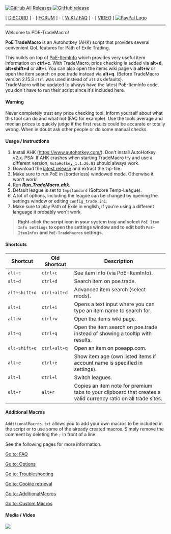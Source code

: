 [![GitHub All Releases](https://img.shields.io/github/downloads/POE-TradeMacro/POE-TradeMacro/total.svg)](https://github.com/PoE-TradeMacro/POE-TradeMacro/releases)
[![GitHub release](https://img.shields.io/github/release/PoE-TradeMacro/PoE-TradeMacro.svg)](https://github.com/PoE-TradeMacro/POE-TradeMacro/releases/latest)

[ [DISCORD](https://discord.gg/taKZqWw) ] - [ [FORUM](https://www.pathofexile.com/forum/view-thread/1757730) ] - [ [WIKI / FAQ](https://github.com/PoE-TradeMacro/POE-TradeMacro/wiki) ] - [ [VIDEO](https://github.com/PoE-TradeMacro/POE-TradeMacro#media--video) ]   [<img src="https://www.paypalobjects.com/webstatic/en_US/i/buttons/PP_logo_h_100x26.png" alt="PayPal Logo">](https://www.paypal.com/cgi-bin/webscr?cmd=_s-xclick&hosted_button_id=4ZVTWJNH6GSME) 

-----------------------------------

Welcome to POE-TradeMacro!

**PoE TradeMacro** is an Autohotkey (AHK) script that provides several convenient QoL features for Path of Exile Trading.

This builds on top of [PoE-ItemInfo](https://github.com/aRTy42/POE-ItemInfo) which provides very useful item information on **ctrl+c**.
With TradeMacro, price checking is added via **alt+d**, **alt+shift+d** or **alt+i**. You can also open the items wiki page via **alt+w** or open the item search on poe.trade instead via **alt+q**. (Before TradeMacro version 2.15.3 `ctrl` was used instead of `alt` as defaults).  
TradeMacro will be updated to always have the latest PoE-ItemInfo code, you don't have to run their script since it's included here.


#### Warning ####

Never completely trust any price checking tool. Inform yourself about what this tool can do and what not (FAQ for example). Use the tools average and median prices to quickly judge if the first results could be accurate or totally wrong. When in doubt ask other people or do some manual checks.

#### Usage / Instructions ####

1. Install AHK (https://www.autohotkey.com/). Don't install AutoHotkey v2.x. PSA: If AHK crashes when starting TradeMacro try and use a different version, `AutoHotkey_1.1.26.01` should always work.
2. Download the [latest release](https://github.com/POE-TradeMacro/POE-TradeMacro/releases/latest) and extract the zip-file. 
3. Make sure to run PoE in (borderless) windowed mode. Otherwise it won't work!
4. Run **_Run_TradeMacro.ahk_**.
5. Default league is set to `tmpstandard` (Softcore Temp-League).
6. A lot of options, including the league can be changed by opening the settings window or editing `config_trade.ini`.
7. Make sure to play Path of Exile in english, if you're using a different language it probably won't work.

> **Right-click the script icon in your system tray and select `PoE Item Info Settings` to open the settings window and to edit both `PoE-ItemInfos` and `PoE-TradeMacros` settings.**


#### Shortcuts ####


|Shortcut|Old Shortcut|Description|
|---	|---	|---	|
| `alt+c`      | `ctrl+c`      | See item info (via PoE-ItemInfo). 
| `alt+d`      | `ctrl+d`      | Search item on poe.trade.
| `alt+shift+d`  | `ctrl+alt+d`  | Advanced item search (select mods). 
| `alt+i`      | `ctrl+i`      | Opens a text input where you can type an item name to search for.
| `alt+w`      | `ctrl+w`      | Open the items wiki page. 
| `alt+q`      | `ctrl+q`      | Open the item search on poe.trade instead of showing a tooltip with results.
| `alt+shift+q`  | `ctrl+alt+q`  | Open an item on poeapp.com.
| `alt+e`      | `ctrl+e`      | Show item age (own listed items if account name is specified in settings).
| `alt+l`      |`ctrl+l`      | Switch leagues.
| `alt+r`      | `alt+r` | Copies an item note for premium tabs to your clipboard that creates a valid currency ratio on all trade sites.

#### Additional Macros ####

`AdditionalMacros.txt` allows you to add your own macros to be included in the script or to use some of the already created macros. Simply remove the comment by deleting the `;` in front of a line.

See the following pages for more information.

[Go to: FAQ](https://github.com/POE-TradeMacro/POE-TradeMacro/wiki/FAQ)

[Go to: Options](https://github.com/POE-TradeMacro/POE-TradeMacro/wiki/Options)

[Go to: Troubleshooting](https://github.com/POE-TradeMacro/POE-TradeMacro/wiki/Troubleshooting)

[Go to: Cookie retrieval](https://github.com/PoE-TradeMacro/POE-TradeMacro/wiki/Cookie-retrieval)

[Go to: AdditionalMacros](https://github.com/PoE-TradeMacro/POE-TradeMacro/wiki/AdditionalMacros)

[Go to: Custom Macros](https://github.com/PoE-TradeMacro/POE-TradeMacro/wiki/Custom-Macros)

#### Media / Video ####

<a href="https://www.youtube.com/watch?v=D4l8ZOyCAbs" target="_blank">![](http://i.imgur.com/NPsBuJo.png)</a>

